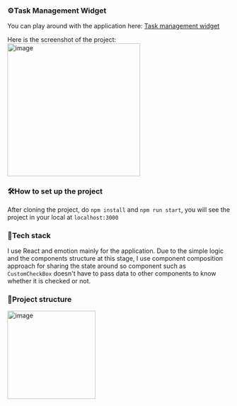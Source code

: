 

### ⚙️Task Management Widget

You can play around with the application here: [Task management widget](https://taskmanager-widget.herokuapp.com/)

Here is the screenshot of the project: <img width="300" alt="image" src="https://user-images.githubusercontent.com/42298152/213694114-3d5bd732-a219-4337-a1a0-6909ac7df0d9.png">



### 🛠️How to set up the project

After cloning the project, do `npm install` and `npm run start`, you will see the project in your local at `localhost:3000`

### 🤖Tech stack

I use React and emotion mainly for the application.
Due to the simple logic and the components structure at this stage, I use component composition approach for sharing the state around so component such as `CustomCheckBox` doesn't have to pass data to other components to know whether it is checked or not.

### 🧵Project structure

<img width="199" alt="image" src="https://user-images.githubusercontent.com/42298152/213691283-c92ec2c0-a502-4db5-873e-cc9afebf5163.png">

